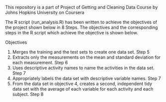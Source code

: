 This repository is a part of Project of Getting and Cleaning Data Course by Johns Hopkins University on Coursera
    
The R script (run_analysis.R) has been written to achieve the objectives of the project shown below in 8 Steps. The objectives and the corresponding steps in the R script which achieve the objective is shown below.
    
Objectives  
 1) Merges the training and the test sets to create one data set. Step 5  
 2) Extracts only the measurements on the mean and standard deviation for each measurement. Step 6  
 3) Uses descriptive activity names to name the activities in the data set. Step 7  
 4) Appropriately labels the data set with descriptive variable names. Step 7  
 5) From the data set in objective 4, creates a second, independent tidy data set with the average of each variable for each activity and each subject. Step 8  
